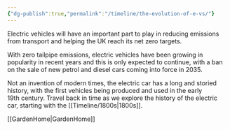 ```yaml
---
{"dg-publish":true,"permalink":"/timeline/the-evolution-of-e-vs/"}
---
```


Electric vehicles will have an important part to play in reducing emissions from transport and helping the UK reach its net zero targets.

With zero tailpipe emissions, electric vehicles have been growing in popularity in recent years and this is only expected to continue, with a ban on the sale of new petrol and diesel cars coming into force in 2035.

Not an invention of modern times, the electric car has a long and storied history, with the first vehicles being produced and used in the early 19th century. Travel back in time as we explore the history of the electric car, starting with the [[Timeline/1800s\|1800s]].


[[GardenHome\|GardenHome]]